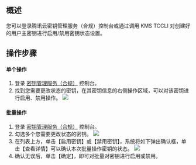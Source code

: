 ## 概述

您可以登录腾讯云密钥管理服务（合规）控制台或通过调用 KMS TCCLI 对创建好的用户主密钥进行启用/禁用密钥状态设置。



## 操作步骤



#### 单个操作
1. 登录 [密钥管理服务（合规）](https://console.cloud.tencent.com/kms2) 控制台。
2. 找到您需要更改状态的密钥，在其密钥信息的右侧操作区域，可以对该密钥进行启用、禁用操作。
![](https://main.qcloudimg.com/raw/0c73d2ef42843fb4bbd47ebc75d8e874.jpg)

#### 批量操作
1. 登录 [密钥管理服务（合规）](https://console.cloud.tencent.com/kms2) 控制台。
2. 勾选多个您需要更改状态的密钥。
![](https://main.qcloudimg.com/raw/1888e2c9003c0dfc73b767b2e57e02c8.jpg)
3. 在列表上方，单击【启用密钥】或【禁用密钥】，系统将如下弹出确认框，单击【查看详情】可以确认本次批量操作密钥的状态。
![](https://main.qcloudimg.com/raw/e3df17b08a5ba93cc7fd237de995769b.jpg)
4. 确认无误后，单击【确定】，即可对批量对密钥进行启用或禁用。
